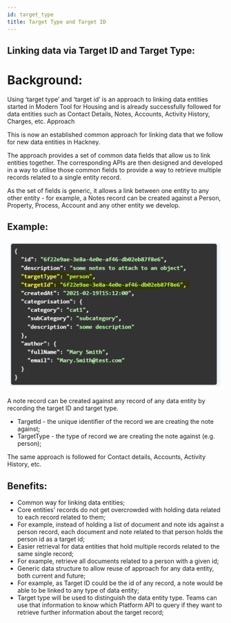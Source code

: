 ```yaml
---
id: target_type
title: Target Type and Target ID
---
```


## Linking data via Target ID and Target Type:

# Background:

Using ‘target type’ and ‘target id’ is an approach to linking data entities started in Modern Tool for Housing and is already successfully followed for data entities such as Contact Details, Notes, Accounts, Activity History, Charges, etc.
Approach

This is now an established common approach for linking data that we follow for new data entities in Hackney.

The approach provides a set of common data fields that allow us to link entities together. The corresponding APIs are then designed and developed in a way to utilise those common fields to provide a way to retrieve multiple records related to a single entity record.

As the set of fields is generic, it allows a link between one entity to any other entity - for example, a Notes record can be created against a Person, Property, Process, Account and any other entity we develop.

## Example:

![Target](../../doc-images/target1.png)

A note record can be created against any record of any data entity by recording the target ID and target type.

- TargetId - the unique identifier of the record we are creating the note against;
- TargetType - the type of record we are creating the note against (e.g. person);

The same approach is followed for Contact details, Accounts, Activity History, etc.

## Benefits:

- Common way for linking data entities;
- Core entities’ records do not get overcrowded with holding data related to each record related to them;
- For example, instead of holding a list of document and note ids against a person record, each document and note related to that person holds the person id as a target id;
- Easier retrieval for data entities that hold multiple records related to the same single record;
- For example, retrieve all documents related to a person with a given id;
- Generic data structure to allow reuse of approach for any data entity, both current and future;
- For example, as Target ID could be the id of any record, a note would be able to be linked to any type of data entity;
- Target type will be used to distinguish the data entity type. Teams can use that information to know which Platform API to query if they want to retrieve further information about the target record;
